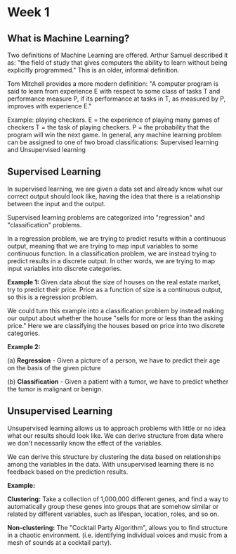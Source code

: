 Week 1
=============

## What is Machine Learning?
Two definitions of Machine Learning are offered. Arthur Samuel described it as: "the field of study that 
gives computers the ability to learn without being explicitly programmed." This is an older, informal definition.

Tom Mitchell provides a more modern definition: "A computer program is said to learn from experience E with 
respect to some class of tasks T and performance measure P, if its performance at tasks in T, as measured by P, 
improves with experience E."

Example: playing checkers.
E = the experience of playing many games of checkers
T = the task of playing checkers.
P = the probability that the program will win the next game.
In general, any machine learning problem can be assigned to one of two broad classifications:
Supervised learning and Unsupervised learning

## Supervised Learning
In supervised learning, we are given a data set and already know what our correct output should look like, 
having the idea that there is a relationship between the input and the output.

Supervised learning problems are categorized into "regression" and "classification" problems. 

In a regression problem, we are trying to predict results within a continuous output, meaning that we are trying 
to map input variables to some continuous function. In a classification problem, we are instead trying to predict 
results in a discrete output. In other words, we are trying to map input variables into discrete categories.

**Example 1:**
Given data about the size of houses on the real estate market, try to predict their price. Price as a 
function of size is a continuous output, so this is a regression problem.

We could turn this example into a classification problem by instead making our output about whether the house 
"sells for more or less than the asking price." Here we are classifying the houses based on price into two 
discrete categories.

**Example 2:**

  (a) **Regression** - Given a picture of a person, we have to predict their age on the basis of the given picture
  
  (b) **Classification** - Given a patient with a tumor, we have to predict whether the tumor is malignant or benign.

## Unsupervised Learning
Unsupervised learning allows us to approach problems with little or no idea what our results should look like. 
We can derive structure from data where we don't necessarily know the effect of the variables.

We can derive this structure by clustering the data based on relationships among the variables in the data.
With unsupervised learning there is no feedback based on the prediction results.

**Example:**

**Clustering:** Take a collection of 1,000,000 different genes, and find a way to automatically group these genes into 
groups that are somehow similar or related by different variables, such as lifespan, location, roles, and so on.

**Non-clustering:** The "Cocktail Party Algorithm", allows you to find structure in a chaotic environment. (i.e. 
identifying individual voices and music from a mesh of sounds at a cocktail party).